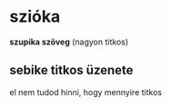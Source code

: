 # szióka
**szupika szöveg** 
(nagyon titkos)
## sebike titkos üzenete 
el nem tudod hinni, hogy mennyire titkos
